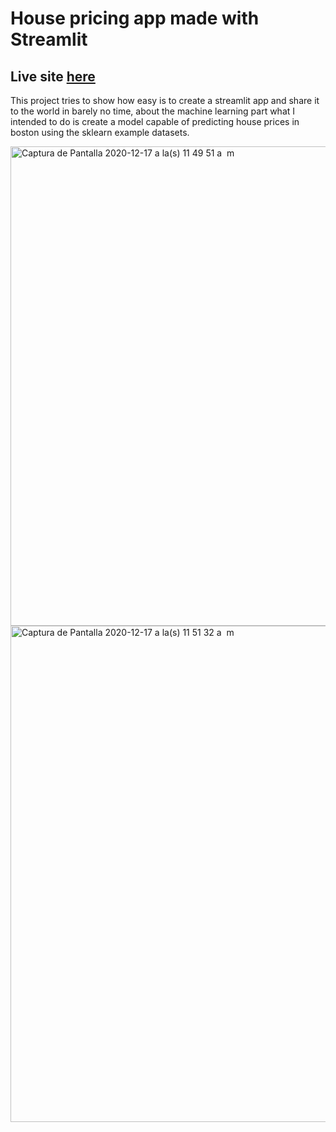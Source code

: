 # House pricing app made with Streamlit

## Live site [here](https://housing-prices-boston-app.herokuapp.com/)

This project tries to show how easy is to create a streamlit app and share it to the world in barely no time, about the machine learning part
what I intended to do is create a model capable of predicting house prices in boston using the sklearn example datasets.


<img width="767" alt="Captura de Pantalla 2020-12-17 a la(s) 11 49 51 a  m" src="https://user-images.githubusercontent.com/39674930/102517727-64f7d880-405e-11eb-9323-b661fa357df8.png">


<img width="794" alt="Captura de Pantalla 2020-12-17 a la(s) 11 51 32 a  m" src="https://user-images.githubusercontent.com/39674930/102517730-66290580-405e-11eb-82ed-25b66a8cd38f.png">
